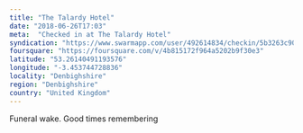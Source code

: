 ```yaml
---
title: "The Talardy Hotel"
date: "2018-06-26T17:03"
meta:  "Checked in at The Talardy Hotel"
syndication: "https://www.swarmapp.com/user/492614834/checkin/5b3263c9066332001c86c2e6"
foursquare: "https://foursquare.com/v/4b815172f964a5202b9f30e3"
latitude: "53.26140491193576"
longitude: "-3.453744728836"
locality: "Denbighshire"
region: "Denbighshire"
country: "United Kingdom"
---
```

Funeral wake. Good times remembering
